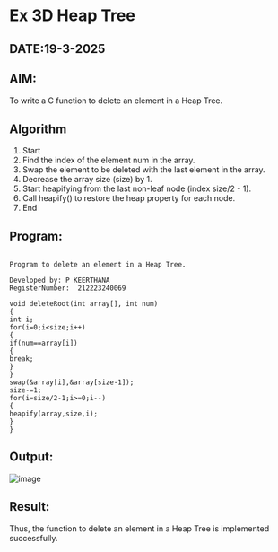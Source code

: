 # Ex 3D Heap Tree
## DATE:19-3-2025
## AIM:
To write a C function to delete an element in a Heap Tree.

## Algorithm
1. Start 
2. Find the index of the element num in the array. 
3. Swap the element to be deleted with the last element in the array. 
4. Decrease the array size (size) by 1. 
5. Start heapifying from the last non-leaf node (index size/2 - 1). 
6. Call heapify() to restore the heap property for each node. 
7. End 

## Program:
```

Program to delete an element in a Heap Tree.

Developed by: P KEERTHANA
RegisterNumber:  212223240069

void deleteRoot(int array[], int num) 
{ 
int i; 
for(i=0;i<size;i++) 
{ 
if(num==array[i]) 
{ 
break; 
} 
} 
swap(&array[i],&array[size-1]); 
size-=1; 
for(i=size/2-1;i>=0;i--) 
{ 
heapify(array,size,i); 
} 
} 

```

## Output:

![image](https://github.com/user-attachments/assets/5ad7cc8e-bf7a-48cb-9086-80db0857402a)


## Result:
Thus, the function to delete an element in a Heap Tree is implemented successfully.
